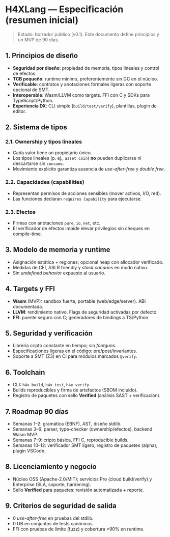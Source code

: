 
# H4XLang — Especificación (resumen inicial)

> Estado: borrador público (v0.1). Este documento define principios y un MVP de 90 días.

## 1. Principios de diseño
- **Seguridad por diseño**: propiedad de memoria, tipos lineales y control de efectos.
- **TCB pequeño**: runtime mínimo, preferentemente sin GC en el núcleo.
- **Verificable**: contratos y anotaciones formales ligeras con soporte opcional de SMT.
- **Interoperable**: Wasm/LLVM como targets. FFI con C y SDKs para TypeScript/Python.
- **Experiencia DX**: CLI simple (`build/test/verify`), plantillas, plugin de editor.

## 2. Sistema de tipos
### 2.1. Ownership y tipos lineales
- Cada valor tiene un propietario único.
- Los tipos lineales (p. ej., `asset Coin`) **no** pueden duplicarse ni descartarse sin `consume`.
- Movimiento explícito garantiza ausencia de *use-after-free* y *double free*.

### 2.2. Capacidades (capabilities)
- Representan permisos de acciones sensibles (mover activos, I/O, red).
- Las funciones declaran `requires Capability` para ejecutarse.

### 2.3. Efectos
- Firmas con anotaciones `pure`, `io`, `net`, etc.
- El verificador de efectos impide elevar privilegios sin cheques en compile-time.

## 3. Modelo de memoria y runtime
- Asignación estática + regiones; opcional heap con allocador verificado.
- Medidas de CFI, ASLR friendly y *stack canaries* en modo nativo.
- Sin *undefined behavior* expuesto al usuario.

## 4. Targets y FFI
- **Wasm** (MVP): sandbox fuerte, portable (web/edge/server). ABI documentada.
- **LLVM**: rendimiento nativo. Flags de seguridad activadas por defecto.
- **FFI**: puente seguro con C; generadores de bindings a TS/Python.

## 5. Seguridad y verificación
- Librería cripto constante en tiempo; sin *footguns*.
- Especificaciones ligeras en el código: pre/post/invariantes.
- Soporte a SMT (Z3) en CI para módulos marcados `@verify`.

## 6. Toolchain
- CLI: `h4x build`, `h4x test`, `h4x verify`.
- Builds reproducibles y firma de artefactos (SBOM incluido).
- Registro de paquetes con sello **Verified** (análisis SAST + verificación).

## 7. Roadmap 90 días
- Semanas 1–2: gramática (EBNF), AST, diseño stdlib.
- Semanas 3–6: parser, type-checker (ownership/efectos), backend Wasm MVP.
- Semanas 7–9: cripto básica, FFI C, reproducible builds.
- Semanas 10–12: verificador SMT ligero, registro de paquetes (alpha), plugin VSCode.

## 8. Licenciamiento y negocio
- Núcleo OSS (Apache-2.0/MIT); servicios Pro (cloud build/verify) y Enterprise (SLA, soporte, hardening).
- Sello **Verified** para paquetes: revisión automatizada + reporte.

## 9. Criterios de seguridad de salida
- 0 *use-after-free* en pruebas del stdlib.
- 0 UB en conjuntos de tests canónicos.
- FFI con pruebas de límite (fuzz) y cobertura >90% en runtime.
